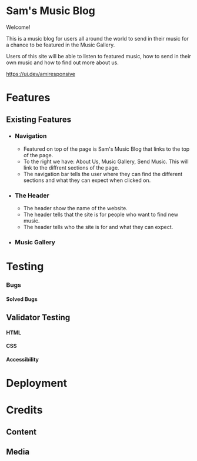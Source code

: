 # Sam's Music Blog

Welcome!

This is a music blog for users all around the world to send in their music for a chance to be featured in the Music Gallery.

Users of this site will be able to listen to featured music, how to send in their own music and how to find out more about us.

https://ui.dev/amiresponsive

# Features

## Existing Features

* ### Navigation
  * Featured on top of the page is Sam's Music Blog that links to the top of the page.
  * To the right we have: About Us, Music Gallery, Send Music. This will link to the diffrent sections of the page.
  * The navigation bar tells the user where they can find the different sections and what they can expect when clicked on.  

* ### The Header
  * The header show the name of the website.
  * The header tells that the site is for people who want to find new music.
  * The header tells who the site is for and what they can expect.

* ### Music Gallery


# Testing

### Bugs
#### Solved Bugs

## Validator Testing
#### HTML
#### CSS
#### Accessibility

# Deployment

# Credits
## Content
## Media